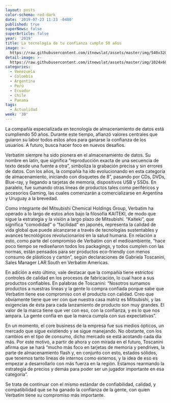 ```yaml
---
layout: posts
color-schema: red-dark
date: '2019-07-23 11:23 -0400'
published: true
superNews: false
superArticle: false
year: '2019'
title: La tecnología de tu confianza cumple 50 años
image: >-
  https://raw.githubusercontent.com/itnewslat/assets/master/img/540x320/cake-p.jpg
detail-image: >-
  https://raw.githubusercontent.com/itnewslat/assets/master/img/1024x680/cake-g.jpg
categories:
  - Venezuela
  - Colombia
  - Argentina
  - Perú
  - Ecuador
  - Chile
  - Panama
tags:
  - Actualidad
week: '30'
---
```

La compañía especializada en tecnología de almacenamiento de datos está cumpliendo 50 años. Durante este tiempo, afianzó valores centrales que guiaron su labor todos estos años para ganarse la confianza de los usuarios. A futuro, busca hacer foco en nuevos desafíos.
 
Verbatim siempre ha sido pionera en el almacenamiento de datos. Su nombre en latín, que significa “reproducción exacta de una secuencia de texto desde una fuente a otra”, simboliza la grabación precisa y sin errores de datos. Con los años, la compañía ha ido evolucionando en esta categoría de almacenamiento, iniciando con disquetes de 8”, pasando por CDs, DVDs, Blue-ray, y llegando a tarjetas de memoria, dispositivos USB y SSDs. En paralelo, fue sumando otras líneas de productos tales como periféricos y accesorios Gaming, las cuales comenzarán a comercializarse en Argentina y Uruguay a la brevedad.
 
Como integrante del Mitsubishi Chemical Holdings Group, Verbatim ha operado a lo largo de estos años bajo la filosofía KAITEKI, de modo que sigue la estrategia y la visión a largo plazo de Mitsubishi. “Kaiteki”, que significa “comodidad” o “facilidad” en japonés, representa la calidad de vida global que puede alcanzarse a través de tecnologías sustentables y avances tecnológicos revolucionarios en la salud humana. En relación a esto, como parte del compromiso de Verbatim con el medioambiente, “hace poco tiempo se rediseñaron todos los packagings, y todos cumplen con las normas, están pensados para ser productos eco-friendly con menos consumo de plásticos y cartón”, según declaraciones de Gabriela Toscanini, Sales Manager LAR South en Verbatim Americas.
 
En adición a esto último, vale destacar que la compañía tiene estrictos controles de calidad en los procesos de fabricación, lo cual hace a sus productos confiables. En palabras de Toscanini: “Nosotros sumamos productos a nuestras líneas y la gente lo compra confiada porque sabe que Verbatim tiene ese compromiso con el producto con calidad. Creo que obviamente tiene que ver con que nuestra casa matriz es Mitsubishi, y las exigencias de ésta para cada lanzamiento de producto son muy grandes. El valor de la marca tiene que ver con eso, con la confianza, y es lo que nos ampara. La gente confía en que la marca cumpla con sus expectativas”.
 
En un momento, el core business de la empresa fue sus medios ópticos, un mercado que sigue existiendo y se sigue manejando. No obstante, con los cambios en el tipo de consumo, dicho mercado se está acotando cada día más. Por este motivo, a partir de ahora y con mirada en el futuro, Toscanini afirma que se hará “mucho más foco en tarjetas de memoria y pendrives, la parte de almacenamiento flash y, en conjunto con esto, estados sólidos, que tenemos tanto líneas de internos como externos, y la idea de eso es empezar a desarrollarlo con más fuerza en la región. Estamos rearmando la estrategia de precios y demás para poder ser un jugador importante en esa categoría”.
 
Se trata de continuar con el mismo estándar de confiabilidad, calidad, y  compatibilidad que se ha ganado la confianza de la gente, con quien Verbatim tiene su compromiso más importante.